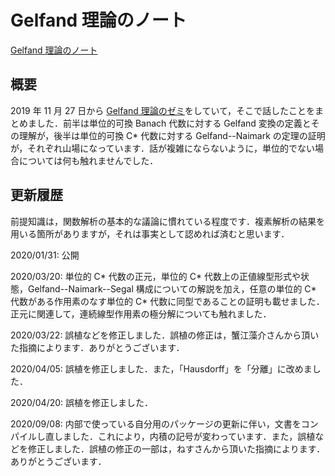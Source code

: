 # Gelfand 理論のノート

[Gelfand 理論のノート](files/gelfand-20200908.pdf)

## 概要

2019 年 11 月 27 日から [Gelfand 理論のゼミ](https://o-ccah.github.io/seminar.html#gelfand-理論セミナー)をしていて，そこで話したことをまとめました．前半は単位的可換 Banach 代数に対する Gelfand 変換の定義とその理解が，後半は単位的可換 C\* 代数に対する Gelfand--Naimark の定理の証明が，それぞれ山場になっています．話が複雑にならないように，単位的でない場合については何も触れませんでした．

## 更新履歴

前提知識は，関数解析の基本的な議論に慣れている程度です．複素解析の結果を用いる箇所がありますが，それは事実として認めれば済むと思います．

2020/01/31: 公開

2020/03/20: 単位的 C\* 代数の正元，単位的 C\* 代数上の正値線型形式や状態，Gelfand--Naimark--Segal 構成についての解説を加え，任意の単位的 C\* 代数がある作用素のなす単位的 C\* 代数に同型であることの証明も載せました．正元に関連して，連続線型作用素の極分解についても触れました．

2020/03/22: 誤植などを修正しました．誤植の修正は，蟹江藻介さんから頂いた指摘によります．ありがとうございます．

2020/04/05: 誤植を修正しました．また，「Hausdorff」を「分離」に改めました．

2020/04/20: 誤植を修正しました．

2020/09/08: 内部で使っている自分用のパッケージの更新に伴い，文書をコンパイルし直しました．これにより，内積の記号が変わっています．また，誤植などを修正しました．誤植の修正の一部は，ねすさんから頂いた指摘によります．ありがとうございます．
